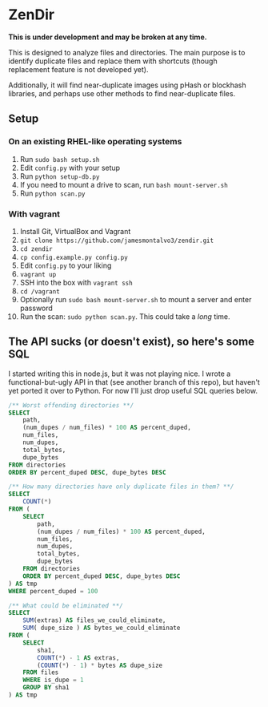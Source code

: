 ZenDir
======

**This is under development and may be broken at any time.**

This is designed to analyze files and directories. The main purpose is to
identify duplicate files and replace them with shortcuts (though replacement
feature is not developed yet).

Additionally, it will find near-duplicate images using pHash or blockhash
libraries, and perhaps use other methods to find near-duplicate files.

## Setup

### On an existing RHEL-like operating systems

1. Run `sudo bash setup.sh`
2. Edit `config.py` with your setup
3. Run `python setup-db.py`
4. If you need to mount a drive to scan, run `bash mount-server.sh`
5. Run `python scan.py`

### With vagrant

1. Install Git, VirtualBox and Vagrant
2. `git clone https://github.com/jamesmontalvo3/zendir.git`
3. `cd zendir`
4. `cp config.example.py config.py`
5. Edit `config.py` to your liking
6. `vagrant up`
7. SSH into the box with `vagrant ssh`
8. `cd /vagrant`
9. Optionally run `sudo bash mount-server.sh` to mount a server and enter password
10. Run the scan: `sudo python scan.py`. This could take a *long* time.

## The API sucks (or doesn't exist), so here's some SQL

I started writing this in node.js, but it was not playing nice. I wrote a functional-but-ugly API in that (see another branch of this repo), but haven't yet ported it over to Python. For now I'll just drop useful SQL queries below.

```sql
/** Worst offending directories **/
SELECT
	path,
	(num_dupes / num_files) * 100 AS percent_duped,
	num_files,
	num_dupes,
	total_bytes,
	dupe_bytes
FROM directories
ORDER BY percent_duped DESC, dupe_bytes DESC

/** How many directories have only duplicate files in them? **/
SELECT
	COUNT(*)
FROM (
	SELECT
		path,
		(num_dupes / num_files) * 100 AS percent_duped,
		num_files,
		num_dupes,
		total_bytes,
		dupe_bytes
	FROM directories
	ORDER BY percent_duped DESC, dupe_bytes DESC
) AS tmp
WHERE percent_duped = 100

/** What could be eliminated **/
SELECT
	SUM(extras) AS files_we_could_eliminate,
	SUM( dupe_size ) AS bytes_we_could_eliminate
FROM (
	SELECT
		sha1,
		COUNT(*) - 1 AS extras,
		(COUNT(*) - 1) * bytes AS dupe_size
	FROM files
	WHERE is_dupe = 1
	GROUP BY sha1
) AS tmp
```
